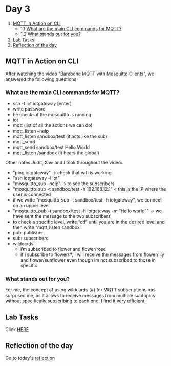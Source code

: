 # Day 3
1. [MQTT in Action on CLI](/Cristina/researches/research03#mqtt-in-action-on-cli)
   * 1.1 [What are the main CLI commands for MQTT?](/Cristina/researches/research03#what-are-the-main-cli-commands-for-mqtt)
   * 1.2 [What stands out for you?](/Cristina/researches/research03#what-stands-out-for-you)
2. [Lab Tasks](/Cristina/researches/research03#lab-tasks)
3. [Reflection of the day](/Cristina/researches/research03#reflection-of-the-day)


## MQTT in Action on CLI
After watching the video "Barebone MQTT with Mosquitto Clients", we answered the following questions
### What are the main CLI commands for MQTT?
  * ssh -t iot iotgateway [enter]
  * write password 
  * he checks if the mosquitto is running
  * iot
  * mqtt (list of all the actions we can do)
  * mqtt_listen –help 
  * mqtt_listen sandbox/test  (it acts like the sub)
  * mqtt_send
  * mqtt_send sandbox/test Hello World
  * mqtt_listen /sandbox (it hears the global)

Other notes Judit, Xavi and I took throughout the video:
  * "ping iotgateway" → check that wifi is working
  * "ssh iotgateway -l iot"
  * "mosquitto_sub –help" → to see the subscribers
  * "mosquitto_sub -t sandbox/test -h 192.168.12.1" < this is the IP where the user is connected
  * if we write “mosquitto_sub -t sandbox/test -h iotgateway", we connect on an upper level
  * "mosquitto_pub -t sandbox/test -h iotgateway -m “Hello world”" → we have sent the message to the two subscribers
  * to check a specific level, write “cd” until you are in the desired level and then write “mqtt_listen sandbox”
  * pub: publisher
  * sub: subscribers
  * wildcards
      * i’m subscribed to flower and flower/rose
      * if i subscribe to flower/#, i will receive the messages from flower/lily and flower/sunflower even though im not subscribed to those in specific

### What stands out for you?
For me, the concept of using wildcards (#) for MQTT subscriptions has surprised me, as it allows to receive messages from multiple subtopics without specifically subscribing to each one. I find it very efficient.

## Lab Tasks
Click [HERE](/Cristina/LabRecords/LabRecord03.md)

## Reflection of the day
Go to today's [reflection](/Cristina/reflections/reflection03/README.md)

